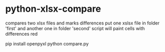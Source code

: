 # python-xlsx-compare
compares two xlsx files and marks differences
put one xslsx file in folder 'first' and another one in folder 'second'
script will paint cells with differences red

pip install openpyxl
python compare.py
